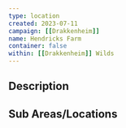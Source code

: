 ```yaml
---
type: location
created: 2023-07-11
campaign: [[Drakkenheim]]
name: Hendricks Farm
container: false
within: [[Drakkenheim]] Wilds
---
```


## Description


## Sub Areas/Locations

<!-- QueryToSerialize: LIST FROM "TTRPG/Drakkenheim/Locations" WHERE within = "Hendricks Farm" -->

